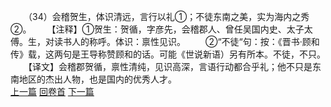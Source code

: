 　　（34）会稽贺生，体识清远，言行以礼①；不徒东南之美，实为海内之秀②。
　　【注释】①贺生：贺循，字彦先，会稽郡人、曾任吴国内史、太子太傅。生，对读书人的称呼。体识：禀性见识。
　　②“不徒“句：按：《晋书·顾和传》载，这两句是王导称赞顾和的话。可能《世说新语）另有所本。不徒，不只。
　　【译文】会稽郡贺循，禀性清纯，见识高深，言语行动都合乎礼；他不只是东南地区的杰出人物，也是国内的优秀人才。
<br>[上一篇](02_033) [回卷首](02_000) [下一篇](02_035)
